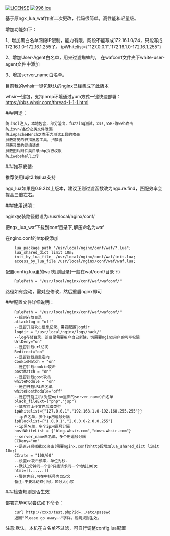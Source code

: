 [![LICENSE](https://img.shields.io/badge/license-Anti%20996-blue.svg)](https://github.com/996icu/996.ICU/blob/master/LICENSE)
[![996.icu](https://img.shields.io/badge/link-996.icu-red.svg)](https://996.icu) 





基于原ngx_lua_waf作者二次更改，代码很简单，高性能和轻量级。


增加功能如下：

1、增加黑白名单网段IP限制，能力有限，网段不能写成172.16.1.0/24，只能写成172.16.1.0-172.16.1.255了。
ipWhitelist={"127.0.0.1","172.16.1.0-172.16.1.255"}

2、增加User-Agent白名单，用来过滤蜘蛛的。
在wafconf文件夹下white-user-agent文件中添加

3、增加server_name白名单。



目前我的whsir一键包默认的nginx已经集成了此版本

whsir一键包，支持lnmp环境通过yum方式一键快速部署：https://bbs.whsir.com/thread-1-1-1.html


###用途：

	防止sql注入，本地包含，部分溢出，fuzzing测试，xss,SSRF等web攻击
	防止svn/备份之类文件泄漏
	防止ApacheBench之类压力测试工具的攻击
	屏蔽常见的扫描黑客工具，扫描器
	屏蔽异常的网络请求
	屏蔽图片附件类目录php执行权限
	防止webshell上传
	
###推荐安装:

推荐使用lujit2.1做lua支持

ngx_lua如果是0.9.2以上版本，建议正则过滤函数改为ngx.re.find，匹配效率会提高三倍左右。

###使用说明：

nginx安装路径假设为:/usr/local/nginx/conf/

把ngx_lua_waf下载到conf目录下,解压命名为waf

在nginx.conf的http段添加

		lua_package_path "/usr/local/nginx/conf/waf/?.lua";
        lua_shared_dict limit 10m;
        init_by_lua_file  /usr/local/nginx/conf/waf/init.lua; 
    	access_by_lua_file /usr/local/nginx/conf/waf/waf.lua;
		
配置config.lua里的waf规则目录(一般在waf/conf/目录下)

        RulePath = "/usr/local/nginx/conf/waf/wafconf/"

路径如有变动，需对应修改，然后重启nginx即可

###配置文件详细说明：

        RulePath = "/usr/local/nginx/conf/waf/wafconf/"
        --规则存放目录
        attacklog = "off"
        --是否开启攻击信息记录，需要配置logdir
        logdir = "/usr/local/nginx/logs/hack/"
        --log存储目录，该目录需要用户自己新建，切需要nginx用户的可写权限
        UrlDeny="on"
        --是否拦截url访问
        Redirect="on"
        --是否拦截后重定向
        CookieMatch = "on"
        --是否拦截cookie攻击
        postMatch = "on" 
        --是否拦截post攻击
        whiteModule = "on" 
        --是否开启URL白名单
        whiteHostModule="off"
        --是否开启主机(对应nginx里面的server_name)白名单
        black_fileExt={"php","jsp"}
        --填写可上传文件后缀类型
        ipWhitelist={"127.0.0.1","192.168.1.0-192.168.255.255"}}
        --ip白名单，多个ip用逗号分隔
        ipBlocklist={"1.0.0.1","2.0.0.0-2.0.0.255"}
        --ip黑名单，多个ip用逗号分隔
		hostWhiteList = {"blog.whsir.com","down.whsir.com"}
        --server_name白名单，多个用逗号分隔
        CCDeny="on"
        --是否开启拦截cc攻击(需要nginx.conf的http段增加lua_shared_dict limit 10m;)
        CCrate = "100/60"
        --设置cc攻击频率，单位为秒.
        --默认1分钟同一个IP只能请求同一个地址100次
        html=[[......]]
        --警告内容,可在中括号内自定义
        备注:不要乱动双引号，区分大小写
		
###检查规则是否生效

部署完毕可以尝试如下命令：

        curl http://xxxx/test.php?id=../etc/passwd
        返回"Please go away~~"字样，说明规则生效。
		
注意:默认，本机在白名单不过滤，可自行调整config.lua配置